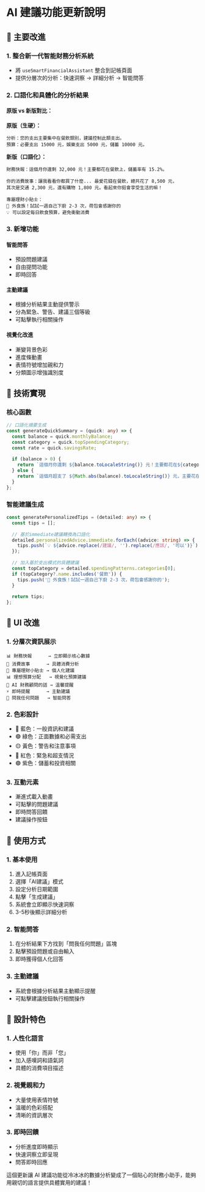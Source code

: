 # AI 建議功能更新說明

## 🎯 主要改進

### 1. 整合新一代智能財務分析系統
- 將 `useSmartFinancialAssistant` 整合到記帳頁面
- 提供分層次的分析：快速洞察 → 詳細分析 → 智能問答

### 2. 口語化和具體化的分析結果

#### 原版 vs 新版對比：

**原版（生硬）：**
```
分析：您的支出主要集中在餐飲類別，建議控制此類支出。
預算：必要支出 15000 元，娛樂支出 5000 元，儲蓄 10000 元。
```

**新版（口語化）：**
```
財務快報：這個月你還剩 32,000 元！主要都花在餐飲上，儲蓄率有 15.2%。

你的消費故事：讓我看看你都買了什麼... 最愛花錢在餐飲，總共花了 8,500 元，
其次是交通 2,300 元，還有購物 1,800 元。看起來你挺會享受生活的嘛！

專屬理財小貼士：
🍕 外食族！試試一週自己下廚 2-3 次，荷包會感謝你的
💡 可以設定每日飲食預算，避免衝動消費
```

### 3. 新增功能

#### 智能問答
- 預設問題建議
- 自由提問功能
- 即時回答

#### 主動建議
- 根據分析結果主動提供警示
- 分為緊急、警告、建議三個等級
- 可點擊執行相關操作

#### 視覺化改進
- 漸變背景色彩
- 進度條動畫
- 表情符號增加親和力
- 分類圖示增強識別度

## 🔧 技術實現

### 核心函數

```typescript
// 口語化摘要生成
const generateQuickSummary = (quick: any) => {
  const balance = quick.monthlyBalance;
  const category = quick.topSpendingCategory;
  const rate = quick.savingsRate;
  
  if (balance > 0) {
    return `這個月你還剩 ${balance.toLocaleString()} 元！主要都花在${category}上，儲蓄率有 ${rate.toFixed(1)}%。`
  } else {
    return `這個月超支了 ${Math.abs(balance).toLocaleString()} 元，主要花在${category}上，需要注意一下支出喔！`
  }
};
```

### 智能建議生成

```typescript
const generatePersonalizedTips = (detailed: any) => {
  const tips = [];
  
  // 基於immediate建議轉換為口語化
  detailed.personalizedAdvice.immediate.forEach((advice: string) => {
    tips.push(`💡 ${advice.replace(/建議/, '').replace(/應該/, '可以')}`);
  });
  
  // 加入基於支出模式的具體建議
  const topCategory = detailed.spendingPatterns.categories[0];
  if (topCategory?.name.includes('餐飲')) {
    tips.push('🍕 外食族！試試一週自己下廚 2-3 次，荷包會感謝你的');
  }
  
  return tips;
};
```

## 📱 UI 改進

### 1. 分層次資訊展示
```
📊 財務快報      → 立即顯示核心數據
🛒 消費故事      → 具體消費分析  
🎯 專屬理財小貼士 → 個人化建議
📊 理想預算分配   → 視覺化預算建議
🤖 AI 財務顧問的話 → 溫馨提醒
⚡ 即時提醒      → 主動建議
💬 問我任何問題   → 智能問答
```

### 2. 色彩設計
- 🔵 藍色：一般資訊和建議
- 🟢 綠色：正面數據和必需支出
- 🟡 黃色：警告和注意事項
- 🔴 紅色：緊急和超支情況
- 🟣 紫色：儲蓄和投資相關

### 3. 互動元素
- 漸進式載入動畫
- 可點擊的問題建議
- 即時問答回饋
- 建議操作按鈕

## 🚀 使用方式

### 1. 基本使用
1. 進入記帳頁面
2. 選擇「AI建議」模式
3. 設定分析日期範圍
4. 點擊「生成建議」
5. 系統會立即顯示快速洞察
6. 3-5秒後顯示詳細分析

### 2. 智能問答
1. 在分析結果下方找到「問我任何問題」區塊
2. 點擊預設問題或自由輸入
3. 即時獲得個人化回答

### 3. 主動建議
- 系統會根據分析結果主動顯示提醒
- 可點擊建議按鈕執行相關操作

## 🎨 設計特色

### 1. 人性化語言
- 使用「你」而非「您」
- 加入感嘆詞和語氣詞
- 具體的消費項目描述

### 2. 視覺親和力
- 大量使用表情符號
- 溫暖的色彩搭配
- 清晰的資訊層次

### 3. 即時回饋
- 分析進度即時顯示
- 快速洞察立即呈現
- 問答即時回應

這個更新讓 AI 建議功能從冷冰冰的數據分析變成了一個貼心的財務小助手，能夠用親切的語言提供具體實用的建議！
